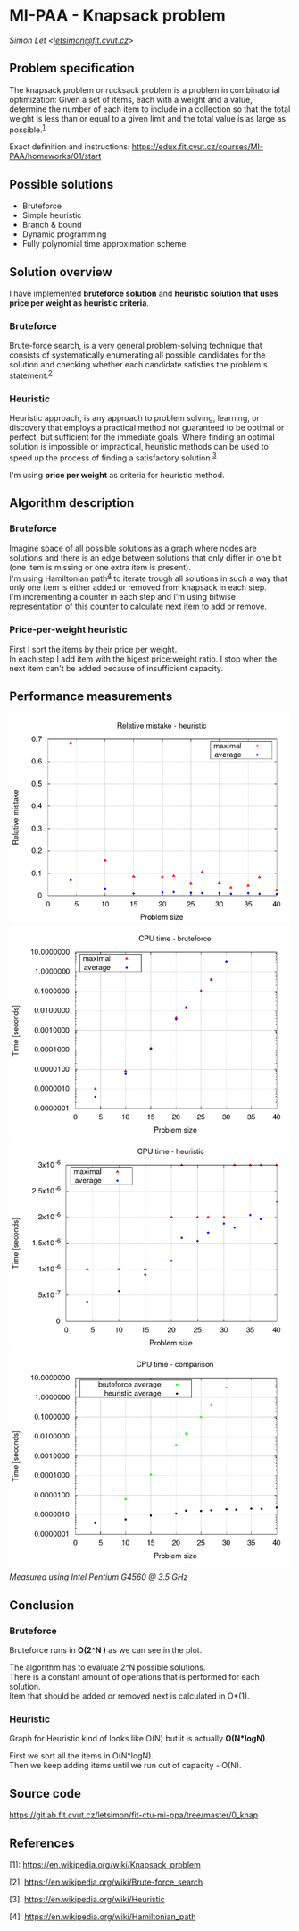 # MI-PAA - Knapsack problem
*Simon Let \<letsimon@fit.cvut.cz\>*

## Problem specification
The knapsack problem or rucksack problem is a problem in combinatorial optimization: Given a set of items, each with a weight and a value, determine the number of each item to include in a collection so that the total weight is less than or equal to a given limit and the total value is as large as possible.<sup>[1]</sup>  

Exact definition and instructions: https://edux.fit.cvut.cz/courses/MI-PAA/homeworks/01/start

## Possible solutions
- Bruteforce
- Simple heuristic
- Branch & bound
- Dynamic programming
- Fully polynomial time approximation scheme


## Solution overview
I have implemented **bruteforce solution** and **heuristic solution that uses price per weight as heuristic criteria**.

### Bruteforce
Brute-force search, is a very general problem-solving technique that consists of systematically enumerating all possible candidates for the solution and checking whether each candidate satisfies the problem's statement.<sup>[2]</sup>

### Heuristic 
Heuristic approach, is any approach to problem solving, learning, or discovery that employs a practical method not guaranteed to be optimal or perfect, but sufficient for the immediate goals. Where finding an optimal solution is impossible or impractical, heuristic methods can be used to speed up the process of finding a satisfactory solution.<sup>[3]</sup>

I'm using **price per weight** as criteria for heuristic method.

## Algorithm description

### Bruteforce
Imagine space of all possible solutions as a graph where nodes are solutions and there is an edge between solutions that only differ in one bit (one item is missing or one extra item is present).  
I'm using Hamiltonian path<sup>[4]</sup> to iterate trough all solutions in such a way that only one item is either added or removed from knapsack in each step.  
I'm incrementing a counter in each step and I'm using bitwise representation of this counter to calculate next item to add or remove.  


### Price-per-weight heuristic 
First I sort the items by their price per weight.  
In each step I add item with the higest price:weight ratio.
I stop when the next item can't be added because of insufficient capacity.


## Performance measurements 

![Relative mistake](plots/miss_he.png)
![CPU time - bruteforce](plots/time_bf.png)
![CPU time - heuristic](plots/time_he.png)
![CPU time - comparison](plots/time_both.png)

*Measured using Intel Pentium G4560 @ 3.5 GHz*

## Conclusion

### Bruteforce
Bruteforce runs in **O(2^N )** as we can see in the plot.

The algorithm has to evaluate 2^N possible solutions.  
There is a constant amount of operations that is performed for each solution.  
Item that should be added or removed next is calculated in O\*(1).


### Heuristic
Graph for Heuristic kind of looks like O(N) but it is actually **O(N\*logN)**.

First we sort all the items in O(N\*logN).  
Then we keep adding items until we run out of capacity - O(N).


## Source code
https://gitlab.fit.cvut.cz/letsimon/fit-ctu-mi-ppa/tree/master/0_knap



## References

[1]: https://en.wikipedia.org/wiki/Knapsack_problem  
\[1\]: https://en.wikipedia.org/wiki/Knapsack_problem

[2]: https://en.wikipedia.org/wiki/Brute-force_search
\[2\]: https://en.wikipedia.org/wiki/Brute-force_search

[3]: https://en.wikipedia.org/wiki/Heuristic
\[3\]: https://en.wikipedia.org/wiki/Heuristic

[4]: https://en.wikipedia.org/wiki/Hamiltonian_path
\[4\]: https://en.wikipedia.org/wiki/Hamiltonian_path

